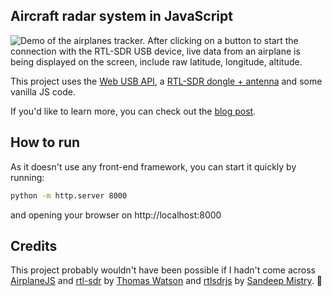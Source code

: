 ## Aircraft radar system in JavaScript

![Demo of the airplanes tracker. After clicking on a button to start the connection with the RTL-SDR USB device, live data from an airplane is being displayed on the screen, include raw latitude, longitude, altitude.](demo.gif)

This project uses the [Web USB API](https://developer.mozilla.org/en-US/docs/Web/API/USB), a [RTL-SDR dongle + antenna](https://www.rtl-sdr.com/buy-rtl-sdr-dvb-t-dongles/) and some vanilla JS code.

If you'd like to learn more, you can check out the [blog post](https://charliegerard.dev/blog/aircraft-radar-system-rtl-sdr-web-usb).

## How to run

As it doesn't use any front-end framework, you can start it quickly by running: 

```bash
python -m http.server 8000
```

and opening your browser on http://localhost:8000

## Credits

This project probably wouldn't have been possible if I hadn't come across [AirplaneJS](https://github.com/watson/airplanejs) and [rtl-sdr](https://github.com/watson/rtl-sdr) by [Thomas Watson](https://github.com/watson) and [rtlsdrjs](https://github.com/sandeepmistry/rtlsdrjs) by [Sandeep Mistry](https://github.com/sandeepmistry). 💜
